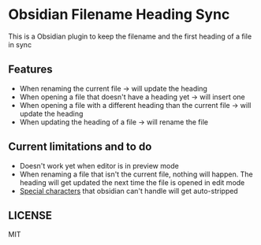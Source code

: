 # Obsidian Filename Heading Sync

This is a Obsidian plugin to keep the filename and the first heading of a file in sync

## Features

-   When renaming the current file -> will update the heading
-   When opening a file that doesn't have a heading yet -> will insert one
-   When opening a file with a different heading than the current file -> will update the heading
-   When updating the heading of a file -> will rename the file

## Current limitations and to do

-   Doesn't work yet when editor is in preview mode
-   When renaming a file that isn't the current file, nothing will happen. The heading will get updated the next time the file is opened in edit mode
-   [Special characters](https://github.com/dvcrn/obsidian-filename-header-sync/blob/bc3a1a7805f2b63ad5767c3d01dcef7b65b1aebd/main.ts) that obsidian can't handle will get auto-stripped

## LICENSE

MIT
